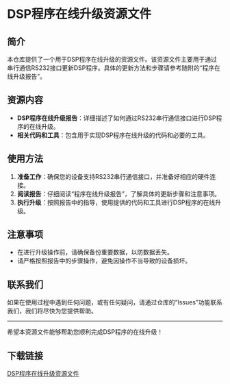 # DSP程序在线升级资源文件

## 简介
本仓库提供了一个用于DSP程序在线升级的资源文件。该资源文件主要用于通过串行通信RS232接口更新DSP程序。具体的更新方法和步骤请参考随附的“程序在线升级报告”。

## 资源内容
- **DSP程序在线升级报告**：详细描述了如何通过RS232串行通信接口进行DSP程序的在线升级。
- **相关代码和工具**：包含用于实现DSP程序在线升级的代码和必要的工具。

## 使用方法
1. **准备工作**：确保您的设备支持RS232串行通信接口，并准备好相应的硬件连接。
2. **阅读报告**：仔细阅读“程序在线升级报告”，了解具体的更新步骤和注意事项。
3. **执行升级**：按照报告中的指导，使用提供的代码和工具进行DSP程序的在线升级。

## 注意事项
- 在进行升级操作前，请确保备份重要数据，以防数据丢失。
- 请严格按照报告中的步骤操作，避免因操作不当导致的设备损坏。

## 联系我们
如果在使用过程中遇到任何问题，或有任何疑问，请通过仓库的“Issues”功能联系我们，我们将尽快为您提供帮助。

---

希望本资源文件能够帮助您顺利完成DSP程序的在线升级！

## 下载链接

[DSP程序在线升级资源文件](https://pan.quark.cn/s/4fe6b2666c2b)